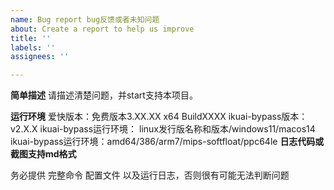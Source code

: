 ```yaml
---
name: Bug report bug反馈或者未知问题
about: Create a report to help us improve
title: ''
labels: ''
assignees: ''

---
```


**简单描述**
请描述清楚问题，并start支持本项目。

**运行环境**
爱快版本：免费版本3.XX.XX x64 BuildXXXX
ikuai-bypass版本：v2.X.X
ikuai-bypass运行环境： linux发行版名称和版本/windows11/macos14
ikuai-bypass运行环境：amd64/386/arm7/mips-softfloat/ppc64le
**日志代码或截图支持md格式**

务必提供 完整命令 配置文件 以及运行日志，否则很有可能无法判断问题



> 
